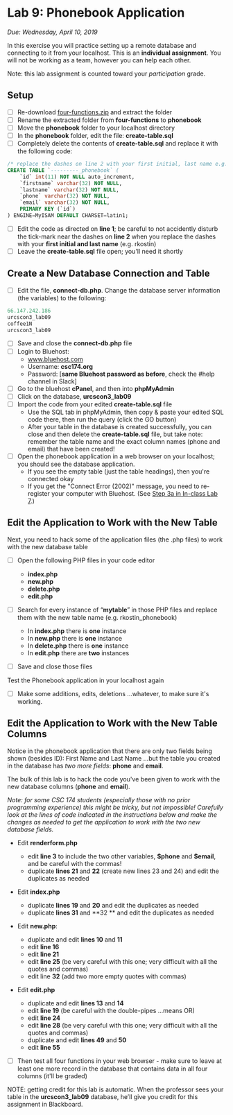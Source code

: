 # Lab 9: Phonebook Application

*Due: Wednesday, April 10, 2019* 

In this exercise you will practice setting up a remote database and connecting to it from your localhost. This is an **individual assignment**.  You will not be working as a team, however you can help each other. 

Note: this lab assignment is counted toward your *participation* grade.

## Setup

- [ ] Re-download [four-functions.zip](../18-four-functions/four-functions.zip) and extract the folder
- [ ] Rename the extracted folder from **four-functions** to **phonebook**
- [ ] Move the **phonebook** folder to your localhost directory
- [ ] In the **phonebook** folder, edit the file: **create-table.sql**
- [ ] Completely delete the contents of **create-table.sql** and replace it with the following code:

```sql
/* replace the dashes on line 2 with your first initial, last name e.g. rkostin_phonebook */
CREATE TABLE `---------_phonebook` (
	`id` int(11) NOT NULL auto_increment,
	`firstname` varchar(32) NOT NULL,
	`lastname` varchar(32) NOT NULL,
	`phone` varchar(32) NOT NULL,
	`email` varchar(32) NOT NULL,
	PRIMARY KEY (`id`)
) ENGINE=MyISAM DEFAULT CHARSET=latin1;
```

- [ ] Edit the code as directed on **line 1**; be careful to not accidently disturb the tick-mark near the dashes on **line 2** when you replace the dashes with your **first initial and last name** (e.g. rkostin)
- [ ] Leave the **create-table.sql** file open; you'll need it shortly

## Create a New Database Connection and Table

- [ ] Edit the file, **connect-db.php**.  Change the database server information (the variables) to the following:


```php
66.147.242.186
urcscon3_lab09
coffee1N
urcscon3_lab09
```

- [ ] Save and close the **connect-db.php** file
- [ ] Login to Bluehost: 
   - www.bluehost.com
   - Username: **csc174.org**
   - Password: [**same Bluehost password as before**, check the #help channel in Slack]
- [ ] Go to the bluehost **cPanel**, and then into **phpMyAdmin**
- [ ] Click on the database, **urcscon3_lab09**
- [ ] Import the code from your edited **create-table.sql** file
  - Use the SQL tab in phpMyAdmin, then copy & paste your edited SQL code there, then run the query (click the GO button)
  - After your table in the database is created successfully, you can close and then delete the **create-table.sql** file, but take note: remember the table name and the exact column names (phone and email) that have been created!
- [ ] Open the phonebook application in a web browser on your localhost; you should see the database application.
  - If you see the empty table (just the table headings), then you're connected okay
  - If you get the "Connect Error (2002)" message, you need to re-register your computer with Bluehost.  (See [Step 3a in In-class Lab 7](https://docs.csc174.org/lab07-remote-database/instructions.html#step-3a-setup-remote-access-to-the-remote-database).)

## Edit the Application to Work with the New Table

Next, you need to hack some of the application files (the .php files) to work with the new database table

- [ ] Open the following PHP files in your code editor
   - **index.php**
   - **new.php**
   - **delete.php**
   - **edit.php**

- [ ] Search for every instance of “**mytable**” in those PHP files and replace them with the new table name (e.g. rkostin_phonebook)
    - In **index.php** there is **one** instance
    - In **new.php** there is **one** instance
    - In **delete.php** there is **one** instance
    - In **edit.php** there are **two** instances

- [ ] Save and close those files


Test the Phonebook application in your localhost again

- [ ] Make some additions, edits, deletions ...whatever, to make sure it's working.

## Edit the Application to Work with the New Table Columns

Notice in the phonebook application that there are only two fields being shown (besides ID): First Name and Last Name ...but the table you created in the database has *two more fields*: **phone** and **email**.  

The bulk of this lab is to hack the code you've been given to work with the new database columns (**phone** and **email**).  

*Note: for some CSC 174 students (especially those with no prior programming experience) this might be tricky, but not impossible! Carefully look at the lines of code indicated in the instructions below and make the changes as needed to get the application to work with the two new database fields.*

- Edit **renderform.php**
  - edit **line 3** to include the two other variables, **\$phone** and **\$email**, and be careful with the commas!
  - duplicate **lines 21** and **22** (create new lines 23 and 24) and edit the duplicates as needed

- Edit **index.php**
  - duplicate **lines 19** and **20** and edit the duplicates as needed
  - duplicate **lines 31** and **32 ** and edit the duplicates as needed

- Edit **new.php**:
  - duplicate and edit **lines 10** and **11**
  - edit **line 16**
  - edit **line 21**
  - edit **line 25** (be very careful with this one; very difficult with all the quotes and commas)
  - edit line **32** (add two more empty quotes with commas)

- Edit **edit.php**
  - duplicate and edit **lines 13** and **14**
  - edit **line 19** (be careful with the double-pipes ...means OR)
  - edit **line 24**
  - edit **line 28** (be very careful with this one; very difficult with all the quotes and commas)
  - duplicate and edit **lines 49** and **50**
  - edit **line 55**

- [ ] Then test all four functions in your web browser - make sure to leave at least one more record in the database that contains data in all four columns (it'll be graded)


NOTE: getting credit for this lab is automatic. When the professor sees your table in the **urcscon3_lab09** database, he’ll give you credit for this assignment in Blackboard.
